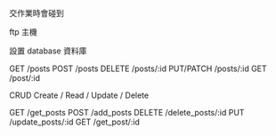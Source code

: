 <?php

echo 'hello world'

?>




交作業時會碰到

ftp 主機 

設置 database 資料庫




GET /posts
POST /posts
DELETE /posts/:id
PUT/PATCH /posts/:id
GET   /post/:id

CRUD
Create / Read / Update / Delete

GET /get_posts
POST /add_posts
DELETE /delete_posts/:id
PUT /update_posts/:id
GET   /get_post/:id
